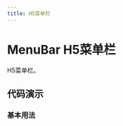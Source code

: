```yaml
---
title: H5菜单栏
---
```


# MenuBar H5菜单栏
H5菜单栏。

## 代码演示

### 基本用法

<code src="./demo/basic.tsx"></code>

<API src="./index.tsx"></API>
